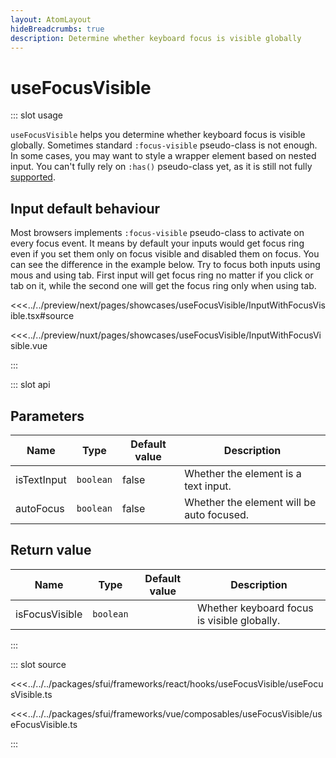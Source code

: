 ```yaml
---
layout: AtomLayout
hideBreadcrumbs: true
description: Determine whether keyboard focus is visible globally
---
```


# useFocusVisible

::: slot usage

`useFocusVisible` helps you determine whether keyboard focus is visible globally. Sometimes standard `:focus-visible` pseudo-class is not enough. In some cases, you may want to style a wrapper element based on nested input. You can't fully rely on `:has()` pseudo-class yet, as it is still not fully [supported](https://developer.mozilla.org/en-US/docs/Web/CSS/:has#browser_compatibility).

## Input default behaviour

Most browsers implements `:focus-visible` pseudo-class to activate on every focus event. It means by default your inputs would get focus ring even if you set them only on focus visible and disabled them on focus. You can see the difference in the example below. Try to focus both inputs using mous and using tab. First input will get focus ring no matter if you click or tab on it, while the second one will get the focus ring only when using tab.

<Showcase showcase-name="useFocusVisible/InputWithFocusVisible">

<!-- react -->
<<<../../preview/next/pages/showcases/useFocusVisible/InputWithFocusVisible.tsx#source
<!-- end react -->
<!-- vue -->
<<<../../preview/nuxt/pages/showcases/useFocusVisible/InputWithFocusVisible.vue
<!-- end vue -->

</Showcase>

:::

::: slot api

## Parameters

| Name        | Type      | Default value | Description                               |
| ----------- | --------- | ------------- | ----------------------------------------- |
| isTextInput | `boolean` | false         | Whether the element is a text input.      |
| autoFocus   | `boolean` | false         | Whether the element will be auto focused. |

## Return value

| Name           | Type      | Default value | Description                                 |
| -------------- | --------- | ------------- | ------------------------------------------- |
| isFocusVisible | `boolean` |               | Whether keyboard focus is visible globally. |

:::

::: slot source

<SourceCode>

<!-- react -->
<<<../../../packages/sfui/frameworks/react/hooks/useFocusVisible/useFocusVisible.ts
<!-- end react -->
<!-- vue -->
<<<../../../packages/sfui/frameworks/vue/composables/useFocusVisible/useFocusVisible.ts
<!-- end vue -->

</SourceCode>

:::
